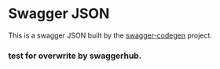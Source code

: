 # Swagger JSON
This is a swagger JSON built by the [swagger-codegen](https://github.com/swagger-api/swagger-codegen) project.

### test for overwrite by swaggerhub.
